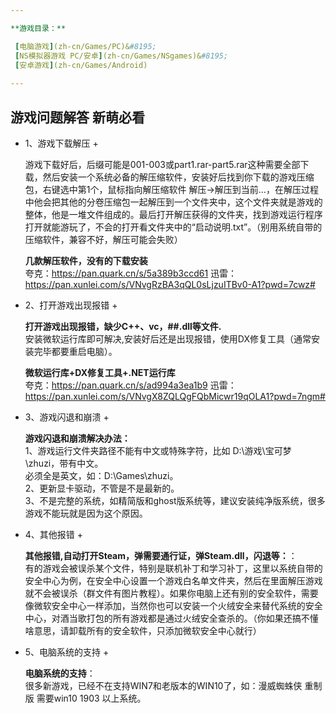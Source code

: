 ```yaml
---

**游戏目录：**

 [电脑游戏](zh-cn/Games/PC)&#8195;
 [NS模拟器游戏 PC/安卓](zh-cn/Games/NSgames)&#8195;
 [安卓游戏](zh-cn/Games/Android)
 
---
```


## 游戏问题解答 新萌必看

+ 1、游戏下载解压 +

  游戏下载好后，后缀可能是001-003或part1.rar-part5.rar这种需要全部下载，然后安装一个系统必备的解压缩软件，安装好后找到你下载的游戏压缩包，右键选中第1个，鼠标指向解压缩软件 解压→解压到当前...，在解压过程中他会把其他的分卷压缩包一起解压到一个文件夹中，这个文件夹就是游戏的整体，他是一堆文件组成的。最后打开解压获得的文件夹，找到游戏运行程序打开就能游玩了，不会的打开看文件夹中的“启动说明.txt”。（别用系统自带的压缩软件，兼容不好，解压可能会失败）  

  **几款解压软件，没有的下载安装**  
  夸克：https://pan.quark.cn/s/5a389b3ccd61 
  迅雷：<https://pan.xunlei.com/s/VNvgRzBA3qQL0sLjzuITBv0-A1?pwd=7cwz#>

+ 2、打开游戏出现报错 +

  **打开游戏出现报错，缺少C++、vc，##.dll等文件.**  
  安装微软运行库即可解决,安装好后还是出现报错，使用DX修复工具（通常安装完毕都要重启电脑）。  

  **微软运行库+DX修复工具+.NET运行库**  
  夸克：https://pan.quark.cn/s/ad994a3ea1b9
  迅雷：https://pan.xunlei.com/s/VNvgX8ZQLQgFQbMicwr19qOLA1?pwd=7ngm#

+ 3、游戏闪退和崩溃 +

  **游戏闪退和崩溃解决办法：**  
  1、游戏运行文件夹路径不能有中文或特殊字符，比如 D:\游戏\宝可梦\zhuzi，带有中文。  
  必须全是英文，如：D:\Games\zhuzi。  
  2、更新显卡驱动，不管是不是最新的。  
  3、不是完整的系统，如精简版和ghost版系统等，建议安装纯净版系统，很多游戏不能玩就是因为这个原因。  

+ 4、其他报错 +

  **其他报错,自动打开Steam，弹需要通行证，弹Steam.dll，闪退等：**：  
 有的游戏会被误杀某个文件，特别是联机补丁和学习补丁，这里以系统自带的安全中心为例，在安全中心设置一个游戏白名单文件夹，然后在里面解压游戏就不会被误杀（群文件有图片教程）。如果你电脑上还有别的安全软件，需要像微软安全中心一样添加，当然你也可以安装一个火绒安全来替代系统的安全中心，对酒当歌打包的所有游戏都是通过火绒安全查杀的。（你如果还搞不懂啥意思，请卸载所有的安全软件，只添加微软安全中心就行）

+ 5、电脑系统的支持 +

  **电脑系统的支持**：  
  很多新游戏，已经不在支持WIN7和老版本的WIN10了，如：漫威蜘蛛侠 重制版 需要win10 1903 以上系统。